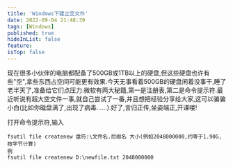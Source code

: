 ```yaml
---
title: 'Windows下建立空文件'
date: 2022-09-04 21:48:39
tags: [Windows]
published: true
hideInList: false
feature: 
isTop: false
---
```


现在很多小伙伴的电脑都配备了500GB或1TB以上的硬盘,但这些硬盘也许有些"空",拿些东西占空间可能更有效果.今天无事看着500GB的硬盘闲着没事干,睡了老半天了,准备给它们点压力.微软有两大秘籍,第一是注册表,第二是命令提示符.最近听说有超大空文件一事,就自己尝试了一番,并且想把经验分享给大家,这可以骗骗小白(比如你磁盘满了,出现了病毒……).好了,言归正传,坐姿端正,开课喽!

打开命令提示符,输入
```
fsutil file createnew 盘符:\文件名.后缀名 大小(例如2048000000,约等于1.90G,按字节计算)
例
fsutil file createnew D:\newfile.txt 2048000000
```
